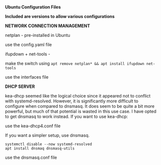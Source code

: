 **Ubuntu Configuration Files**

**Included are versions to allow various configurations**

**NETWORK CONNECTION MANAGEMENT**  

netplan - pre-installed in Ubuntu

  use the config.yaml file

ifupdown + net-tools -

  make the switch using `apt remove netplan* && apt install ifupdown net-tools`

  use the interfaces file


**DHCP SERVER**

kea-dhcp seemed like the logical choice since it appeared not to conflict with systemd-resolved. However, it is significantly more difficult to configure when compared to dnsmasq. It does seem to be quite a bit more powerful, but much of that potential is wasted in this use case. I have opted to get dnsmasq to work instead. If you want to use kea-dhcp:

  use the kea-dhcp4.conf file

If you want a simpler setup, use dnsmasq.

  ```
  systemctl disable --now systemd-resolved
  apt install dnsmaq dnsmasq-utils
  ```

  use the dnsmasq.conf file
